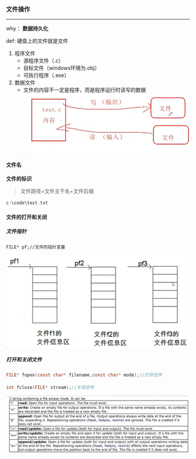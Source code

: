 ### 文件操作
---

why：
**数据持久化**

def:
硬盘上的文件就是文件
1. 程序文件
    - 源程序文件（.c）
    - 目标文件（windows环境为.obj）
    - 可执行程序（.exe）
2. 数据文件
    - 文件的内容不一定是程序，而是程序运行时读写的数据
  ![Alt text](image-24.png)
        
#### 文件名
**文件的标识**
> 文件路径+文件主干名+文件后缀

```c
c:\code\test.txt
```


#### 文件的打开和关闭


##### 文件指针
```dotnetcli
FILE* pf;//文件的指针变量
```
![Alt text](image-25.png)

##### 打开和关闭文件
```c
FILE* fopen(const char* filename,const char* mode);//打开文件

int fclose(FILE* stream);//关闭文件
```
![Alt text](image-26.png)
